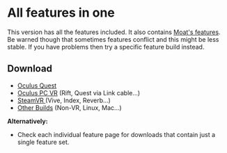 # All features in one

This version has all the features included. It also contains [Moat's features](../moats-experimental-builds.md). Be warned though that sometimes features conflict and this might be less stable. If you have problems then try a specific feature build instead.

## Download

* [Oculus Quest](https://nightly.link/IxxyXR/open-brush/workflows/build/integration/Oculus%20Quest%20Experimental.zip)
* [Oculus PC VR](https://nightly.link/IxxyXR/open-brush/workflows/build/integration/Windows%20Rift%20Experimental.zip) (Rift, Quest via Link cable...)
* [SteamVR ](https://nightly.link/IxxyXR/open-brush/workflows/build/integration/Windows%20SteamVR%20Experimental.zip)(Vive, Index, Reverb...)
* [Other Builds](https://nightly.link/IxxyXR/open-brush/workflows/build/integration) (Non-VR, Linux, Mac...)

**Alternatively:**

* Check each individual feature page for downloads that contain just a single feature set.
